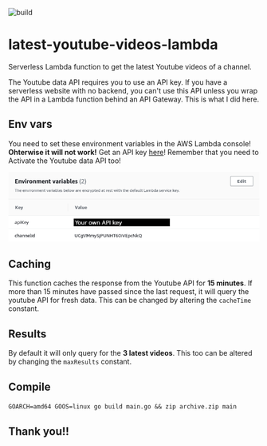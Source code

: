 ![build](https://github.com/mathisve/latest-youtube-videos-lambda/actions/workflows/go.yaml/badge.svg)

# latest-youtube-videos-lambda
Serverless Lambda function to get the latest Youtube videos of a channel.

The Youtube data API requires you to use an API key. If you have a serverless website with no backend, you can't use this API unless you wrap the API in a Lambda function behind an API Gateway.
This is what I did here.

## Env vars
You need to set these environment variables in the AWS Lambda console! **Ohterwise it will not work!**
Get an API key [here](https://console.cloud.google.com/apis/credentials)! Remember that you need to Activate the Youtube data API too!

![environment variables](https://raw.githubusercontent.com/mathisve/latest-youtube-videos-lambda/master/img/youtubeapi.png)

## Caching
This function caches the response from the Youtube API for **15 minutes**.
If more than 15 minutes have passed since the last request, it will query the youtube API for fresh data.
This can be changed by altering the `cacheTime` constant.

## Results
By default it will only query for the **3 latest videos**.
This too can be altered by changing the `maxResults` constant.

## Compile
`GOARCH=amd64 GOOS=linux go build main.go && zip archive.zip main`

## Thank you!!
